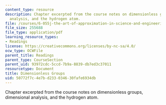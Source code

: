 ```yaml
---
content_type: resource
description: Chapter excerpted from the course notes on dimensionless groups, dimensional
  analysis, and the hydrogen atom.
file: /courses/6-055j-the-art-of-approximation-in-science-and-engineering-spring-2008/50772f7c4e7bd233034630fafe6934db_apr02a.pdf
file_size: 255688
file_type: application/pdf
learning_resource_types:
- Readings
license: https://creativecommons.org/licenses/by-nc-sa/4.0/
ocw_type: OCWFile
parent_title: Readings
parent_type: CourseSection
parent_uid: 93972cdc-5ccd-7b9a-8839-db7ed3c37011
resourcetype: Document
title: Dimensionless Groups
uid: 50772f7c-4e7b-d233-0346-30fafe6934db
---
```

Chapter excerpted from the course notes on dimensionless groups, dimensional analysis, and the hydrogen atom.